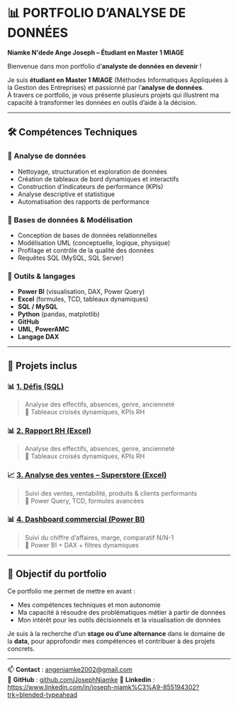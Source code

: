 # 📊 PORTFOLIO D’ANALYSE DE DONNÉES  
**Niamke N'dede Ange Joseph – Étudiant en Master 1 MIAGE**

Bienvenue dans mon portfolio d’**analyste de données en devenir** !

Je suis **étudiant en Master 1 MIAGE** (Méthodes Informatiques Appliquées à la Gestion des Entreprises) et passionné par l’**analyse de données**.  
À travers ce portfolio, je vous présente plusieurs projets qui illustrent ma capacité à transformer les données en outils d’aide à la décision.

---

## 🛠️ Compétences Techniques

### 🔹 Analyse de données
- Nettoyage, structuration et exploration de données
- Création de tableaux de bord dynamiques et interactifs
- Construction d’indicateurs de performance (KPIs)
- Analyse descriptive et statistique
- Automatisation des rapports de performance

### 🔹 Bases de données & Modélisation
- Conception de bases de données relationnelles
- Modélisation UML (conceptuelle, logique, physique)
- Profilage et contrôle de la qualité des données
- Requêtes SQL (MySQL, SQL Server)

### 🔹 Outils & langages
- **Power BI** (visualisation, DAX, Power Query)
- **Excel** (formules, TCD, tableaux dynamiques)
- **SQL / MySQL**
- **Python** (pandas, matplotlib)
- **GitHub**
- **UML**, **PowerAMC**
- **Langage DAX**

---

## 📁 Projets inclus

### 📊 [1. Défis (SQL)](./Défis%20SQL)
> Analyse des effectifs, absences, genre, ancienneté  
📌 Tableaux croisés dynamiques, KPIs RH
### 📊 [2. Rapport RH (Excel)](./Rapport%20RH)
> Analyse des effectifs, absences, genre, ancienneté  
📌 Tableaux croisés dynamiques, KPIs RH

### 📈 [3. Analyse des ventes – Superstore (Excel)](./Tableau%20de%20ventes%20superstore)
> Suivi des ventes, rentabilité, produits & clients performants  
📌 Power Query, TCD, formules avancées

### 📊 [4. Dashboard commercial (Power BI)](./Tableau%20vente%20commerciale)
> Suivi du chiffre d’affaires, marge, comparatif N/N-1  
📌 Power BI + DAX + filtres dynamiques

---

## 🎯 Objectif du portfolio

Ce portfolio me permet de mettre en avant :
- Mes compétences techniques et mon autonomie
- Ma capacité à résoudre des problématiques métier à partir de données
- Mon intérêt pour les outils décisionnels et la visualisation de données

Je suis à la recherche d’un **stage ou d’une alternance** dans le domaine de la **data**, pour approfondir mes compétences et contribuer à des projets concrets.

---

📫 **Contact** : angeniamke2002@gmail.com  
🔗 **GitHub** : [github.com/JosephNiamke](https://github.com/JosephNiamke)
💼 **Linkedin** : https://www.linkedin.com/in/joseph-niamk%C3%A9-855194302?trk=blended-typeahead
